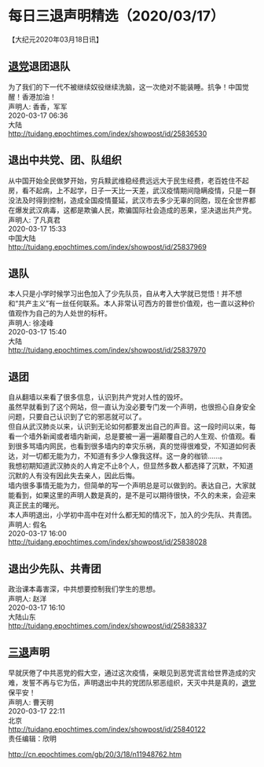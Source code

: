 # 每日三退声明精选（2020/03/17）
  
  
【大纪元2020年03月18日讯】  
## <a href="http://cn.epochtimes.com/gb/tag/%E9%80%80%E5%85%9A.html">退党</a>退团退队  
为了我们的下一代不被继续奴役继续洗脑，这一次绝对不能装睡。抗争！中国觉醒！香港加油！  
声明人: 香香，军军  
2020-03-17 06:36  
大陆  
http://tuidang.epochtimes.com/index/showpost/id/25836530  
## 退出中共党、团、队组织  
从中国开始全民做梦开始，穷兵黩武维稳经费远远大于民生经费，老百姓住不起房，看不起病，上不起学，日子一天比一天差，武汉疫情期间隐瞒疫情，只是一群没法及时得到控制，造成全国疫情蔓延，武汉市去多少无辜的同胞，现在全世界都在爆发武汉病毒，这都是欺骗人民，欺骗国际社会造成的恶果，坚决退出共产党。  
声明人: 了凡真君  
2020-03-17 15:33  
中国大陆  
http://tuidang.epochtimes.com/index/showpost/id/25837969  
## 退队  
本人只是小学时候学习出色加入了少先队员，自从考入大学就已觉悟！并不想和“共产主义”有一丝任何联系。本人非常认可西方的普世价值观，也一直以这种价值观作为自己的为人处世的标杆。  
声明人: 徐凌峰  
2020-03-17 15:40  
大陆  
http://tuidang.epochtimes.com/index/showpost/id/25837970  
## 退团  
自从翻墙以来看了很多信息，认识到共产党对人性的毁坏。  
虽然早就看到了这个网站，但一直认为没必要专门发一个声明，也很担心自身安全问题，只要自己认识到了它的邪恶就可以了。  
但自从武汉肺炎以来，认识到无论如何都要发出自己的声音。这一段时间以来，每看一个墙外新闻或者墙内新闻，总是要被一遍一遍颠覆自己的人生观、价值观。看到很多骂墙内网民，也看到很多墙内的幸灾乐祸，真的觉得很难受，不知道如何表达，对一切都无能为力，不知道有多少人像我这样。这一身的枷锁&#8230;&#8230;。  
我想初期知道武汉肺炎的人肯定不止8个人，但显然多数人都选择了沉默，不知道沉默的人有没有因此失去亲人，因此后悔。  
墙内很多事情无能为力，但简单的写一个声明总是可以做到的。表达自己，大家就能看到，如果这里的声明人数是真的，是不是可以期待很快，不久的未来，会迎来真正民主的曙光。  
本人声明退出，小学初中高中在对什么都无知的情况下，加入的少先队、共青团。  
声明人: 假名  
2020-03-17 16:00  
http://tuidang.epochtimes.com/index/showpost/id/25838028  
## 退出少先队、共青团  
政治课本毒害深，中共想要控制我们学生的思想。  
声明人: 赵洋  
2020-03-17 16:10  
大陆山东  
http://tuidang.epochtimes.com/index/showpost/id/25838337  
## <a href="http://cn.epochtimes.com/gb/tag/%E4%B8%89%E9%80%80.html">三退</a>声明  
早就厌倦了中共恶党的假大空，通过这次疫情，亲眼见到恶党谎言给世界造成的灾难，发誓不再与它为伍，声明退出中共的党团队邪恶组织，天灭中共是真的，<a href="http://cn.epochtimes.com/gb/tag/%E9%80%80%E5%85%9A.html">退党</a>保平安！  
声明人: 曹天明  
2020-03-17 22:11  
北京  
http://tuidang.epochtimes.com/index/showpost/id/25840122  
责任编辑：欣明  
  
  
  
http://cn.epochtimes.com/gb/20/3/18/n11948762.htm
